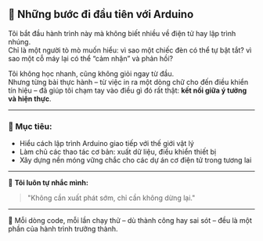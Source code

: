 ## 🤖 Những bước đi đầu tiên với Arduino

Tôi bắt đầu hành trình này mà không biết nhiều về điện tử hay lập trình nhúng.  
Chỉ là một người tò mò muốn hiểu: vì sao một chiếc đèn có thể tự bật tắt? vì sao một cỗ máy lại có thể “cảm nhận” và phản hồi?

Tôi không học nhanh, cũng không giỏi ngay từ đầu.  
Nhưng từng bài thực hành – từ việc in ra một dòng chữ cho đến điều khiển tín hiệu – đã giúp tôi chạm tay vào điều gì đó rất thật: **kết nối giữa ý tưởng và hiện thực**.

---

### 🎯 Mục tiêu:
- Hiểu cách lập trình Arduino giao tiếp với thế giới vật lý  
- Làm chủ các thao tác cơ bản: xuất dữ liệu, điều khiển thiết bị  
- Xây dựng nền móng vững chắc cho các dự án cơ điện tử trong tương lai  

---

💬 **Tôi luôn tự nhắc mình:**
> "Không cần xuất phát sớm, chỉ cần không dừng lại."

---

📁 Mỗi dòng code, mỗi lần chạy thử – dù thành công hay sai sót – đều là một phần của hành trình trưởng thành.  
